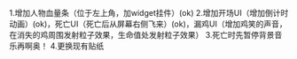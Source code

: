 1.增加人物血量条（位于左上角，加widget挂件）(ok)
2.增加开场UI（增加倒计时动画）(ok)，死亡UI（死亡后从屏幕右侧飞来）(ok)，漏鸡UI（增加鸡笑的声音，在消失的鸡周围发射粒子效果，生命值处发射粒子效果）
3.死亡时先暂停背景音乐再啊奥！
4.更换现有贴纸